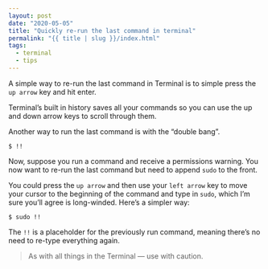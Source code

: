 ```yaml
---
layout: post
date: "2020-05-05"
title: "Quickly re-run the last command in terminal"
permalink: "{{ title | slug }}/index.html"
tags:
  - terminal
  - tips
---
```


A simple way to re-run the last command in Terminal is to simple press the `up arrow` key and hit enter.

Terminal’s built in history saves all your commands so you can use the up and down arrow keys to scroll through them.

Another way to run the last command is with the “double bang”.

```shell
$ !!
```
Now, suppose you run a command and receive a permissions warning. You now want to re-run the last command but need to append `sudo` to the front.

You could press the `up arrow` and then use your `left arrow` key to move your cursor to the beginning of the command and type in `sudo`, which I’m sure you’ll agree is long-winded. Here’s a simpler way:

```shell
$ sudo !!
```

The `!!` is a placeholder for the previously run command, meaning there’s no need to re-type everything again.

> As with all things in the Terminal — use with caution.


